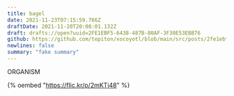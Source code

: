```yaml
---
title: bagel
date: 2021-11-23T07:15:59.766Z
draftDate: 2021-11-20T20:08:01.132Z
draft: drafts://open?uuid=2FE1EBF5-6438-487B-80AF-3F30E53EBB76
github: https://github.com/tepiton/xocoyotl/blob/main/src/posts/2fe1ebf5-6438-487b-80af-3f30e53ebb76.md
newlines: false
summary: "fake summary"
---
```

ORGANISM

{% oembed "https://flic.kr/p/2mKTj48" %}

<!-- https://flic.kr/p/2mKTj48 -->
<!-- excerpt -->

